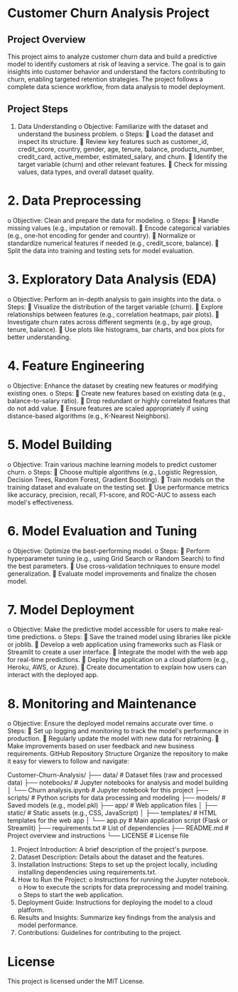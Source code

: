 # Customer Churn Analysis Project
## Project Overview
This project aims to analyze customer churn data and build a predictive model to identify customers at risk of leaving a service. The goal is to gain insights into customer behavior and understand the factors contributing to churn, enabling targeted retention strategies. The project follows a complete data science workflow, from data analysis to model deployment.
## Project Steps
1.	Data Understanding
o	Objective: Familiarize with the dataset and understand the business problem.
o	Steps:
	Load the dataset and inspect its structure.
	Review key features such as customer_id, credit_score, country, gender, age, tenure, balance, products_number, credit_card, active_member, estimated_salary, and churn.
	Identify the target variable (churn) and other relevant features.
	Check for missing values, data types, and overall dataset quality.
# 2.	Data Preprocessing
o	Objective: Clean and prepare the data for modeling.
o	Steps:
	Handle missing values (e.g., imputation or removal).
	Encode categorical variables (e.g., one-hot encoding for gender and country).
	Normalize or standardize numerical features if needed (e.g., credit_score, balance).
	Split the data into training and testing sets for model evaluation.
# 3.	Exploratory Data Analysis (EDA)
o	Objective: Perform an in-depth analysis to gain insights into the data.
o	Steps:
	Visualize the distribution of the target variable (churn).
	Explore relationships between features (e.g., correlation heatmaps, pair plots).
	Investigate churn rates across different segments (e.g., by age group, tenure, balance).
	Use plots like histograms, bar charts, and box plots for better understanding.
# 4.	Feature Engineering
o	Objective: Enhance the dataset by creating new features or modifying existing ones.
o	Steps:
	Create new features based on existing data (e.g., balance-to-salary ratio).
	Drop redundant or highly correlated features that do not add value.
	Ensure features are scaled appropriately if using distance-based algorithms (e.g., K-Nearest Neighbors).
# 5.	Model Building
o	Objective: Train various machine learning models to predict customer churn.
o	Steps:
	Choose multiple algorithms (e.g., Logistic Regression, Decision Trees, Random Forest, Gradient Boosting).
	Train models on the training dataset and evaluate on the testing set.
	Use performance metrics like accuracy, precision, recall, F1-score, and ROC-AUC to assess each model's effectiveness.
# 6.	Model Evaluation and Tuning
o	Objective: Optimize the best-performing model.
o	Steps:
	Perform hyperparameter tuning (e.g., using Grid Search or Random Search) to find the best parameters.
	Use cross-validation techniques to ensure model generalization.
	Evaluate model improvements and finalize the chosen model.
# 7.	Model Deployment
o	Objective: Make the predictive model accessible for users to make real-time predictions.
o	Steps:
	Save the trained model using libraries like pickle or joblib.
	Develop a web application using frameworks such as Flask or Streamlit to create a user interface.
	Integrate the model with the web app for real-time predictions.
	Deploy the application on a cloud platform (e.g., Heroku, AWS, or Azure).
	Create documentation to explain how users can interact with the deployed app.
# 8.	Monitoring and Maintenance
o	Objective: Ensure the deployed model remains accurate over time.
o	Steps:
	Set up logging and monitoring to track the model's performance in production.
	Regularly update the model with new data for retraining.
	Make improvements based on user feedback and new business requirements.
GitHub Repository Structure
Organize the repository to make it easy for viewers to follow and navigate:

Customer-Churn-Analysis/
├── data/                        # Dataset files (raw and processed data)
├── notebooks/                   # Jupyter notebooks for analysis and model building
│   └── Churn analysis.ipynb     # Jupyter notebook for this project
├── scripts/                     # Python scripts for data processing and modeling
├── models/                      # Saved models (e.g., model.pkl)
├── app/                         # Web application files
│   ├── static/                  # Static assets (e.g., CSS, JavaScript)
│   ├── templates/               # HTML templates for the web app
│   └── app.py                   # Main application script (Flask or Streamlit)
├── requirements.txt             # List of dependencies
├── README.md                    # Project overview and instructions
└── LICENSE                      # License file

1.	Project Introduction: A brief description of the project's purpose.
2.	Dataset Description: Details about the dataset and the features.
3.	Installation Instructions: Steps to set up the project locally, including installing dependencies using requirements.txt.
4.	How to Run the Project:
o	Instructions for running the Jupyter notebook.
o	How to execute the scripts for data preprocessing and model training.
o	Steps to start the web application.
5.	Deployment Guide: Instructions for deploying the model to a cloud platform.
6.	Results and Insights: Summarize key findings from the analysis and model performance.
7.	Contributions: Guidelines for contributing to the project.

# License
This project is licensed under the MIT License.

